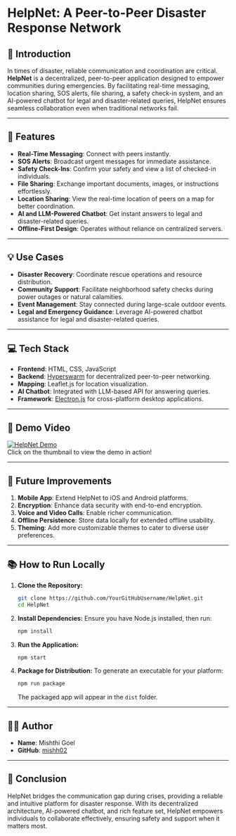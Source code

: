 # HelpNet: A Peer-to-Peer Disaster Response Network

## 🌟 Introduction
In times of disaster, reliable communication and coordination are critical. **HelpNet** is a decentralized, peer-to-peer application designed to empower communities during emergencies. By facilitating real-time messaging, location sharing, SOS alerts, file sharing, a safety check-in system, and an AI-powered chatbot for legal and disaster-related queries, HelpNet ensures seamless collaboration even when traditional networks fail.

---

## 🔧 Features
- **Real-Time Messaging**: Connect with peers instantly.
- **SOS Alerts**: Broadcast urgent messages for immediate assistance.
- **Safety Check-Ins**: Confirm your safety and view a list of checked-in individuals.
- **File Sharing**: Exchange important documents, images, or instructions effortlessly.
- **Location Sharing**: View the real-time location of peers on a map for better coordination.
- **AI and LLM-Powered Chatbot**: Get instant answers to legal and disaster-related queries.
- **Offline-First Design**: Operates without reliance on centralized servers.

---

## 💡 Use Cases
- **Disaster Recovery**: Coordinate rescue operations and resource distribution.
- **Community Support**: Facilitate neighborhood safety checks during power outages or natural calamities.
- **Event Management**: Stay connected during large-scale outdoor events.
- **Legal and Emergency Guidance**: Leverage AI-powered chatbot assistance for legal and disaster-related queries.

---

## 💻 Tech Stack
- **Frontend**: HTML, CSS, JavaScript
- **Backend**: [Hyperswarm](https://github.com/hyperswarm) for decentralized peer-to-peer networking.
- **Mapping**: Leaflet.js for location visualization.
- **AI Chatbot**: Integrated with LLM-based API for answering queries.
- **Framework**: [Electron.js](https://www.electronjs.org/) for cross-platform desktop applications.

---

## 🎥 Demo Video
[![HelpNet Demo](https://imgs.search.brave.com/e9L0gMk2EF5szrvevDrArp4NALDAH22pLKGvIvsdvmg/rs:fit:860:0:0:0/g:ce/aHR0cHM6Ly90NC5m/dGNkbi5uZXQvanBn/LzAxLzQzLzIzLzgz/LzM2MF9GXzE0MzIz/ODMwNl9saDBhcDQy/d2dvdDM2eTQ0V3li/ZlFwdnNKQjVBMUNI/Yy5qcGc)](https://youtu.be/sE25Jx6RxFY)  
Click on the thumbnail to view the demo in action!

---

## 🚀 Future Improvements
1. **Mobile App**: Extend HelpNet to iOS and Android platforms.
2. **Encryption**: Enhance data security with end-to-end encryption.
3. **Voice and Video Calls**: Enable richer communication.
4. **Offline Persistence**: Store data locally for extended offline usability.
5. **Theming**: Add more customizable themes to cater to diverse user preferences.

---

## 📚 How to Run Locally
1. **Clone the Repository:**
   ```bash
   git clone https://github.com/YourGitHubUsername/HelpNet.git
   cd HelpNet
   ```

2. **Install Dependencies:**
   Ensure you have Node.js installed, then run:
   ```bash
   npm install
   ```

3. **Run the Application:**
   ```bash
   npm start
   ```

4. **Package for Distribution:**
   To generate an executable for your platform:
   ```bash
   npm run package
   ```
   The packaged app will appear in the `dist` folder.

---

## 👨‍💻 Author
- **Name**: Mishthi Goel
- **GitHub**: [mishh02](https://github.com/mishh02)  

---

## 🏁 Conclusion
HelpNet bridges the communication gap during crises, providing a reliable and intuitive platform for disaster response. With its decentralized architecture, AI-powered chatbot, and rich feature set, HelpNet empowers individuals to collaborate effectively, ensuring safety and support when it matters most.
